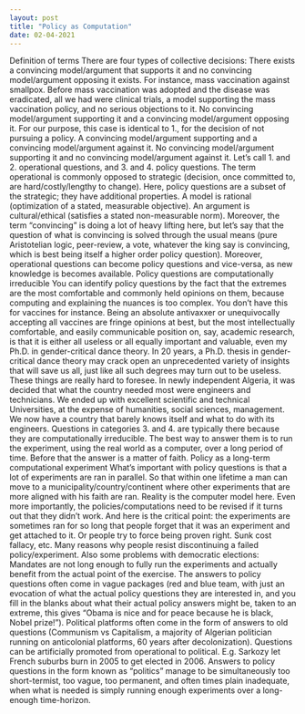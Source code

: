 ```yaml
---
layout: post
title: "Policy as Computation"
date: 02-04-2021
---
```

Definition of terms
There are four types of collective decisions:
There exists a convincing model/argument that supports it and no convincing model/argument opposing it exists. For instance, mass vaccination against smallpox. Before mass vaccination was adopted and the disease was eradicated, all we had were clinical trials, a model supporting the mass vaccination policy, and no serious objections to it.
No convincing model/argument supporting it and a convincing model/argument opposing it. For our purpose, this case is identical to 1., for the decision of not pursuing a policy.
A convincing model/argument supporting and a convincing model/argument against it.
No convincing model/argument supporting it and no convincing model/argument against it.
Let’s call 1. and 2. operational questions, and 3. and 4. policy questions. The term operational is commonly opposed to strategic (decision, once committed to, are hard/costly/lengthy to change). Here, policy questions are a subset of the strategic; they have additional properties.
A model is rational (optimization of a stated, measurable objective). An argument is cultural/ethical (satisfies a stated non-measurable norm).
Moreover, the term “convincing” is doing a lot of heavy lifting here, but let’s say that the question of what is convincing is solved through the usual means (pure Aristotelian logic, peer-review, a vote, whatever the king say is convincing, which is best being itself a higher order policy question).
Moreover, operational questions can become policy questions and vice-versa, as new knowledge is becomes available.
Policy questions are computationally irreducible
You can identify policy questions by the fact that the extremes are the most comfortable and commonly held opinions on them, because computing and explaining the nuances is too complex. You don’t have this for vaccines for instance. Being an absolute antivaxxer or unequivocally accepting all vaccines are fringe opinions at best, but the most intellectually comfortable, and easily communicable position on, say, academic research, is that it is either all useless or all equally important and valuable, even my Ph.D. in gender-critical dance theory.
In 20 years, a Ph.D. thesis in gender-critical dance theory may crack open an unprecedented variety of insights that will save us all, just like all such degrees may turn out to be useless. These things are really hard to foresee. In newly independent Algeria, it was decided that what the country needed most were engineers and technicians. We ended up with excellent scientific and technical Universities, at the expense of humanities, social sciences, management. We now have a country that barely knows itself and what to do with its engineers.
Questions in categories 3. and 4. are typically there because they are computationally irreducible. The best way to answer them is to run the experiment, using the real world as a computer, over a long period of time. Before that the answer is a matter of faith.
Policy as a long-term computational experiment
What’s important with policy questions is that a lot of experiments are ran in parallel. So that within one lifetime a man can move to a municipality/country/continent where other experiments that are more aligned with his faith are ran. Reality is the computer model here.
Even more importantly, the policies/computations need to be revised if it turns out that they didn’t work. And here is the critical point: the experiments are sometimes ran for so long that people forget that it was an experiment and get attached to it. Or people try to force being proven right. Sunk cost fallacy, etc. Many reasons why people resist discontinuing a failed policy/experiment.
Also some problems with democratic elections:
Mandates are not long enough to fully run the experiments and actually benefit from the actual point of the exercise.
The answers to policy questions often come in vague packages (red and blue team, with just an evocation of what the actual policy questions they are interested in, and you fill in the blanks about what their actual policy answers might be, taken to an extreme, this gives “Obama is nice and for peace because he is black, Nobel prize!”).
Political platforms often come in the form of answers to old questions (Communism vs Capitalism, a majority of Algerian politician running on anticolonial platforms, 60 years after decolonization).
Questions can be artificially promoted from operational to political. E.g. Sarkozy let French suburbs burn in 2005 to get elected in 2006.
Answers to policy questions in the form known as “politics” manage to be simultaneously too short-termist, too vague, too permanent, and often times plain inadequate, when what is needed is simply running enough experiments over a long-enough time-horizon.

